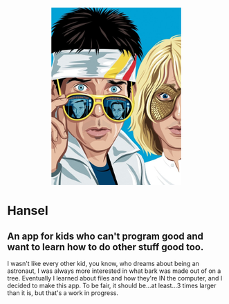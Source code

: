 <p align="center"><img src="./public/hansel_cartoon.jpg" width="300px"></p>

# Hansel
## An app for kids who can't program good and want to learn how to do other stuff good too.

I wasn't like every other kid, you know, who dreams about being an astronaut, I was always more interested in what bark was made out of on a tree.  Eventually I learned about files and how they're IN the computer, and I decided to make this app.  To be fair, it should be...at least...3 times larger than it is, but that's a work in progress.
